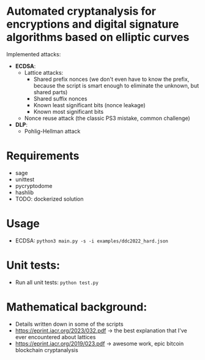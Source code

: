 # Automated cryptanalysis for encryptions and digital signature algorithms based on elliptic curves

Implemented attacks:
- **ECDSA**:
  - Lattice attacks:
    - Shared prefix nonces (we don't even have to know the prefix, because the script is smart enough to eliminate the unknown, but shared parts)
    - Shared suffix nonces
    - Known least significant bits (nonce leakage)
    - Known most significant bits
  - Nonce reuse attack (the classic PS3 mistake, common challenge)
- **DLP**:
  - Pohlig-Hellman attack

# Requirements
- sage
- unittest
- pycryptodome
- hashlib
- TODO: dockerized solution

# Usage
- ECDSA: `python3 main.py -s -i examples/ddc2022_hard.json`

# Unit tests:
- Run all unit tests: `python test.py`

# Mathematical background:
- Details written down in some of the scripts
- https://eprint.iacr.org/2023/032.pdf -> the best explanation that I've ever encountered about lattices
- https://eprint.iacr.org/2019/023.pdf -> awesome work, epic bitcoin blockchain cryptanalysis